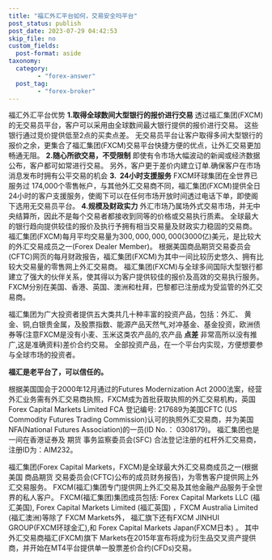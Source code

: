 ```yaml
---
title: "福汇外汇平台如何，交易安全吗平台"
post_status: publish
post_date: 2023-07-29 04:42:53
skip_file: no
custom_fields: 
  post-format: aside
taxonomy:
  category:
        - "forex-answer"
  post_tag:
        - "forex-broker"
---
```


福汇外汇平台优势 **1.取得全球数间大型银行的报价进行交易** 透过福汇集团(FXCM)的无交易员平台，客户可以采用由全球数间最大银行提供的报价进行交易。 这些银行通过竞价提供低至2点的买卖点差。 无交易员平台让客户取得多间大型银行的报价之余，更集合了福汇集团(FXCM)交易平台快捷方便的优点，让外汇交易更加畅通无阻。 **2.随心所欲交易，不受限制** 即使有令市场大幅波动的新闻或经济数据公布，客户都可如常进行交易。 另外，客户更于差价内建立订单.确保客户在市场消息发布时拥有公平交易的机会 **3.  24小时支援服务** FXCM环球集团在全世界已服务过 174,000个零售帐户，与其他外汇交易商不同，福汇集团(FXCM)提供全日24小时的客户支援服务，使阁下可以在任何市场开放时间透过电话下单，即使阁下选用无交易员平台。 **4.规模及财政实力** 外汇市场乃属场外式交易市场，并无中央结算所，因此不是每个交易者都接收到同等的价格或交易执行质素。 全球最大的银行趋向提供较佳的报价及执行予拥有相当交易量及财政实力稳固的交易商。 福汇集团(FXCM)每月平均交易量为$300,000,000,000 ($3000亿)美元，是比较大的外汇交易成员之一(Forex Dealer Member)。 根据美国商品期货交易委员会(CFTC)网页的每月财政报告，福汇集团(FXCM)为其中一间比较历史悠久、拥有比较大交易量的零售网上外汇交易商。 福汇集团(FXCM)与全球多间国际大型银行都建立了强大的伙伴关系，使其得以为客户提供较佳的报价及高效的交易执行服务。 FXCM分别在美国、香港、英国、澳洲和杜拜，巴黎都已注册成为受监管的外汇交易商。

福汇集团为广大投资者提供五大类共几十种丰富的投资产品，包括：外汇、 黄金、铜,白银贵金属，及股票指数、能源产品天然气,对冲基金、基金投资，欧洲债券等(注意FXCM是没有小麦、玉米这类农产品的,农产品 **点差** 非常高所以没有推广,这是准确资料)差价合约交易。 全部投资产品，在一个平台内实现，方便想要参与全球市场的投资者。

**福汇是老平台了，可以信任的。**

根据美国国会于2000年12月通过的Futures Modernization Act 2000法案，经营外汇业务需有外汇交易商执照，FXCM成为首批获取执照的外汇交易机构，英国 Forex Capital Markets Limited FCA 登记编号: 217689为美国CFTC (US Commodity Futures Trading Commission)认可的执照外汇交易商，并为美国NFA(National Futures Association)的一员(ID No.： 0308179)。 福汇集团也是一间在香港证券及 期货 事务监察委员会(SFC) 合法登记注册的杠杆外汇交易商，注册ID为：AIM232。

福汇集团(Forex Capital Markets，FXCM)是全球最大外汇交易商成员之一(根据美国 商品期货 交易委员会(CFTC)公布的成员财务报告)，为零售客户提供网上外汇交易服务。 FXCM(福汇)集团专门提供网上外汇交易及其他金融产品服务于全世界的私人客户。 FXCM(福汇集团)集团成员包括: Forex Capital Markets LLC (福汇美国), Forex Capital Markets Limited (福汇英国) ，FXCM Australia Limited (福汇澳洲)等除了 FXCM Markets外， 福汇旗下还有FXCM JINHUI GROUP(FXCM环球金汇),和 Forex Capital Markets Japan(FXCM日本) 。 其中外汇交易商福汇(FXCM)旗下 Markets在2015年宣布将成为衍生品交叉资产提供商，并开始在MT4平台提供单一股票差价合约(CFDs)交易。
